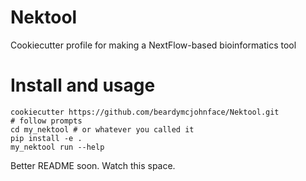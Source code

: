 # Nektool
Cookiecutter profile for making a NextFlow-based bioinformatics tool

# Install and usage

```shell
cookiecutter https://github.com/beardymcjohnface/Nektool.git
# follow prompts
cd my_nektool # or whatever you called it
pip install -e .
my_nektool run --help
```

Better README soon. Watch this space.